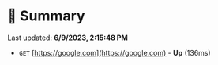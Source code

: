 # 📖 Summary
Last updated: **6/9/2023, 2:15:48 PM**

- `GET` [https://google.com](https://google.com) - **Up** (136ms)
